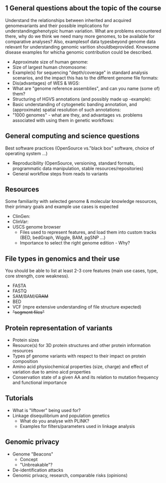 ## 1 General questions about the topic of the course
Understand the relationships between inherited and acquired genomevariants and their possible implications for understandingphenotypic human variation. What are problems encountered there, why do we think we need many more genomes, to be available for comparative analyses? Also, examplesof data typesbeyond genome data relevant for understanding genomic varition shouldbeprovided. Knowsome disease examples for whicha genomic contribution could be described.

* Approximate size of human genome:
* Size of largest human chromosome: 
* Example(s) for sequencing "depth/coverage" in standard analysis scenarios, and the impact this has to the different genome file formats:
* Dis(advantages) of WES & WGS:
* What are "genome reference assemblies", and can you name (some of) them?
* Structuring of HGVS annotations (and possibly made up -example):
* Basic understanding of cytogenetic banding annotation, and (approximate) spatial resolution of such annotations:
* "1000 genomes" - what are they, and advantages vs. problems associated with using them in genetic workflows:

## General computing and science questions
Best software practices (OpenSource vs."black box" software, choice of operating system ...)
* Reproducibility (OpenSource, versioning, standard formats, programmatic data manipulation, stable resources/repositories)
* General workflow steps from reads to variants

## Resources
Some familiarity with selected genome & molecular knowledge resources, their primary goals and example use cases is expected
* ClinGen:
* ClinVar:
* USCS genome browser
  * Files used to represent features, and load them into custom tracks (BED, bedGraph, Wiggle, BAM, pgSNP ...)
  * Importance to select the right genome edition - Why?
  
## File types in  genomics and their use
You should be able to list at least 2-3 core features (main use cases, type, core strength, core weakness).
*  FASTA
*  FASTQ
*  SAM/BAM/~~CRAM~~
*  BED
*  VCF (mpre extensive understanding of file structure expected)
*  ~~"segment files"~~

## Protein representation of variants
* Protein sizes
* Resource(s) for 3D protein structures and other protein information resources
* Types pf genome variants with respect to their impact on protein composition
* Amino acid physiochemical properties (size, charge) and effect of variation due to amino aicd properties
* Conservation state of a given AA and its relation to mutation frequency and functional importance

## Tutorials
* What is "liftover" being used for?
* Linkage disequilibrium and population genetics
  * What do you analyse with PLINK?
  * Examples for filters/parameters used in linkage analysis

## Genomic privacy
* Genome "Beacons"
  * Concept
  * "Unbreakable"?
* De-identification attacks
* Genomic privacy, research, comparable risks (opinions)

